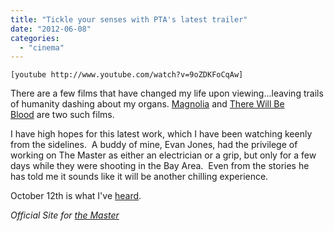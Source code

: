 ```yaml
---
title: "Tickle your senses with PTA's latest trailer"
date: "2012-06-08"
categories: 
  - "cinema"
---
```


`[youtube http://www.youtube.com/watch?v=9oZDKFoCqAw]`

There are a few films that have changed my life upon viewing...leaving trails of humanity dashing about my organs. [Magnolia](http://www.imdb.com/title/tt0175880/) and [There Will Be Blood](http://www.imdb.com/title/tt0469494/) are two such films.

I have high hopes for this latest work, which I have been watching keenly from the sidelines.  A buddy of mine, Evan Jones, had the privilege of working on The Master as either an electrician or a grip, but only for a few days while they were shooting in the Bay Area.  Even from the stories he has told me it sounds like it will be another chilling experience.

October 12th is what I've [heard](http://cigsandredvines.blogspot.com/).

_Official Site for [the Master](http://www.themasterfilm.com/)_ [](http://www.themasterfilm.com/)
